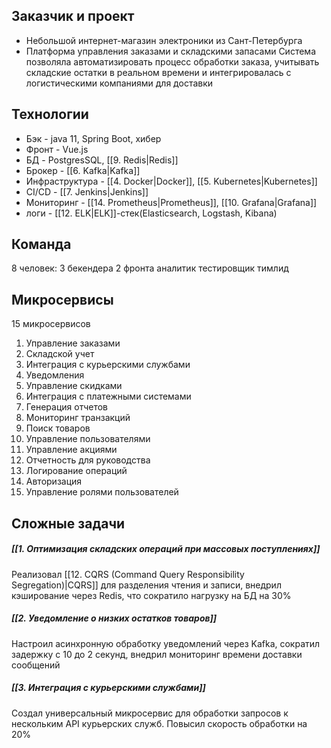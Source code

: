 ## Заказчик и проект
- Небольшой интернет-магазин электроники из Сант-Петербурга
- Платформа управления заказами и складскими запасами
Система позволяла автоматизировать процесс обработки заказа, учитывать складские остатки в реальном времени и интегрировалась с логистическими компаниями для доставки
## Технологии 
- Бэк - java 11, Spring Boot, хибер
- Фронт - Vue.js  
- БД - PostgresSQL, [[9. Redis|Redis]]
- Брокер - [[6. Kafka|Kafka]]
- Инфраструктура - [[4. Docker|Docker]], [[5. Kubernetes|Kubernetes]]
- CI/CD - [[7. Jenkins|Jenkins]]
- Мониторинг - [[14. Prometheus|Prometheus]], [[10. Grafana|Grafana]]
- логи - [[12. ELK|ELK]]-стек(Elasticsearch, Logstash, Kibana)
## Команда
8 человек: 
	3 бекендера 
	2 фронта
	аналитик
	тестировщик 
	тимлид
## Микросервисы 
15 микросервисов 
1. Управление заказами
2. Складской учет 
3. Интеграция с курьерскими службами 
4. Уведомления 
5. Управление скидками 
6. Интеграция с платежными системами
7. Генерация отчетов
8. Мониторинг транзакций
9. Поиск товаров
10. Управление пользователями 
11. Управление акциями
12. Отчетность для руководства 
13. Логирование операций
14. Авторизация 
15. Управление ролями пользователей 
## Сложные задачи
##### [[1. Оптимизация складских операций при массовых поступлениях]]
Реализовал [[12. CQRS (Command Query Responsibility Segregation)|CQRS]] для разделения чтения и записи, внедрил кэширование через Redis, что сократило нагрузку на БД на 30%
##### [[2. Уведомление о низких остатков товаров]]
Настроил асинхронную обработку уведомлений через Kafka, сократил задержку с 10 до 2 секунд, внедрил мониторинг времени доставки сообщений
##### [[3. Интеграция с курьерскими службами]]
Создал универсальный микросервис для обработки запросов к нескольким API курьерских служб. Повысил скорость обработки на 20%
